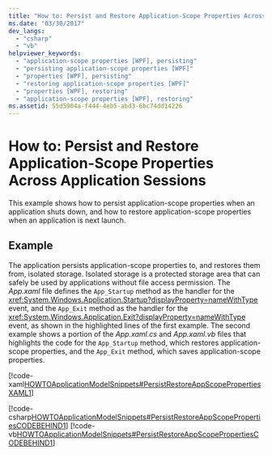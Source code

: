 ```yaml
---
title: "How to: Persist and Restore Application-Scope Properties Across Application Sessions"
ms.date: "03/30/2017"
dev_langs: 
  - "csharp"
  - "vb"
helpviewer_keywords: 
  - "application-scope properties [WPF], persisting"
  - "persisting application-scope properties [WPF]"
  - "properties [WPF], persisting"
  - "restoring application-scope properties [WPF]"
  - "properties [WPF], restoring"
  - "application-scope properties [WPF], restoring"
ms.assetid: 55d5904a-f444-4eb5-abd3-6bc74dd14226
---
```

# How to: Persist and Restore Application-Scope Properties Across Application Sessions
This example shows how to persist application-scope properties when an application shuts down, and how to restore application-scope properties when an application is next launch.  
  
## Example  
 The application persists application-scope properties to, and restores them from, isolated storage. Isolated storage is a protected storage area that can safely be used by applications without file access permission.  The *App.xaml* file defines the `App_Startup` method as the handler for the <xref:System.Windows.Application.Startup?displayProperty=nameWithType> event, and the `App_Exit` method as the handler for the  <xref:System.Windows.Application.Exit?displayProperty=nameWithType> event, as shown in the highlighted lines of the first example. The second example shows a portion of the *App.xaml.cs* and *App.xaml.vb* files that highlights the code for the `App_Startup` method, which restores application-scope properties, and the `App_Exit` method, which saves application-scope properties.
 
  
 [!code-xaml[HOWTOApplicationModelSnippets#PersistRestoreAppScopePropertiesXAML1](../../../../samples/snippets/csharp/VS_Snippets_Wpf/HOWTOApplicationModelSnippets/CSharp/App.xaml?highlight=1-7)]
  
 [!code-csharp[HOWTOApplicationModelSnippets#PersistRestoreAppScopePropertiesCODEBEHIND1](../../../../samples/snippets/csharp/VS_Snippets_Wpf/HOWTOApplicationModelSnippets/CSharp/App.xaml.cs?highlight=17-55)]
 [!code-vb[HOWTOApplicationModelSnippets#PersistRestoreAppScopePropertiesCODEBEHIND1](../../../../samples/snippets/visualbasic/VS_Snippets_Wpf/HOWTOApplicationModelSnippets/visualbasic/application.xaml.vb#persistrestoreappscopepropertiescodebehind1)]
 
